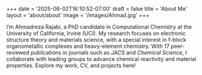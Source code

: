+++
date = '2025-06-02T16:10:52-07:00'
draft = false
title = 'About Me'
layout = 'about/about'
image = '/images/Ahmad.jpg'
+++

I’m Ahmadreza Rajabi, a PhD candidate in Computational Chemistry at the University of California, Irvine (UCI). 
My research focuses on electronic structure theory and materials science, with a special interest in f-block organometallic complexes and heavy-element chemistry. 
With 17 peer-reviewed publications in journals such as *JACS* and *Chemical Science*, I collaborate with leading groups to advance chemical reactivity and material properties. Explore my work, CV, and projects here!
